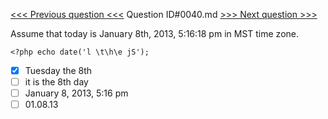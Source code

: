 [<<< Previous question <<<](0039.md)  Question ID#0040.md  [>>> Next question >>>](0041.md) 

Assume that today is January 8th, 2013, 5:16:18 pm in MST time zone.
```[object Object]
<?php echo date('l \t\h\e jS');
```

- [x] Tuesday the 8th
- [ ] it is the 8th day
- [ ] January 8, 2013, 5:16 pm
- [ ] 01.08.13
